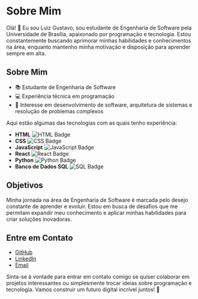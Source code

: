 # Sobre Mim

Olá! 👋 Eu sou Luiz Gustavo, sou estudante de Engenharia de Software pela Universidade de Brasília, apaixonado por programação e tecnologia. Estou constantemente buscando aprimorar minhas habilidades e conhecimentos na área, enquanto mantenho minha motivação e disposição para aprender sempre em alta.

## Sobre Mim

- 📚 Estudante de Engenharia de Software
- 💻 Experiência técnica em programação
- 🧠 Interesse em desenvolvimento de software, arquitetura de sistemas e resolução de problemas complexos

Aqui estão algumas das tecnologias com as quais tenho experiência:

- **HTML** ![HTML Badge](https://img.shields.io/badge/HTML-Expert-orange)
- **CSS** ![CSS Badge](https://img.shields.io/badge/CSS-Expert-blue)
- **JavaScript** ![JavaScript Badge](https://img.shields.io/badge/JavaScript-Expert-yellow)
- **React** ![React Badge](https://img.shields.io/badge/React-Expert-blueviolet)
- **Python** ![Python Badge](https://img.shields.io/badge/Python-Expert-green)
- **Banco de Dados SQL** ![SQL Badge](https://img.shields.io/badge/SQL-Expert-red)

## Objetivos

Minha jornada na área de Engenharia de Software é marcada pelo desejo constante de aprender e evoluir. Estou em busca de desafios que me permitam expandir meu conhecimento e aplicar minhas habilidades para criar soluções inovadoras.

## Entre em Contato

- [GitHub](https://github.com/LuizGPinheiro/Projetos)
- [LinkedIn](https://www.linkedin.com/in/luiz-gustavo-pinheiro-a1393020b/)
- [Email](lg.pinheirodev@gmail.com)

Sinta-se à vontade para entrar em contato comigo se quiser colaborar em projetos interessantes ou simplesmente trocar ideias sobre programação e tecnologia. Vamos construir um futuro digital incrível juntos! 🚀
